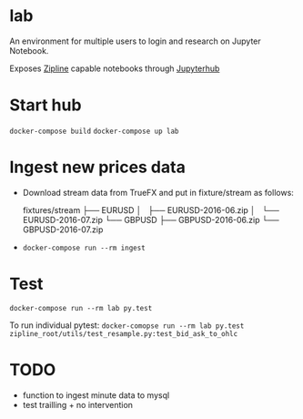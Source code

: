 # lab

An environment for multiple users to login and research on Jupyter Notebook.

Exposes [Zipline](https://github.com/quantopian/zipline) capable notebooks through [Jupyterhub](https://github.com/jupyterhub/jupyterhub)


# Start hub

`docker-compose build`
`docker-compose up lab`


# Ingest new prices data

- Download stream data from TrueFX and put in fixture/stream as follows:

     fixtures/stream
              ├── EURUSD
              │   ├── EURUSD-2016-06.zip
              │   └── EURUSD-2016-07.zip
              └── GBPUSD
                  ├── GBPUSD-2016-06.zip
                  └── GBPUSD-2016-07.zip

- `docker-compose run --rm ingest`

# Test

`docker-compose run --rm lab py.test`

To run individual pytest:
`docker-comopse run --rm lab py.test zipline_root/utils/test_resample.py:test_bid_ask_to_ohlc`

# TODO

- function to ingest minute data to mysql
- test trailling + no intervention
